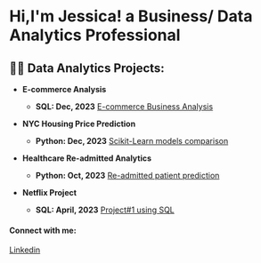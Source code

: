 # Hi,I'm Jessica! a Business/ Data Analytics Professional

## 👨‍💻 Data Analytics Projects:

- <b> E-commerce Analysis </b>
  - **SQL: Dec, 2023** [E-commerce Business Analysis](https://github.com/eshentong/E-Commerce-Analysis/tree/main)

- <b> NYC Housing Price Prediction </b>
  - **Python: Dec, 2023** [Scikit-Learn models comparison](https://github.com/eshentong/NYC-HousingPricePrediction/tree/main)
 
- <b>Healthcare Re-admitted Analytics</b>
  - **Python: Oct, 2023** [Re-admitted patient prediction](https://github.com/eshentong/healthcare-readmission/tree/main)

- <b>Netflix Project</b>
  - **SQL: April, 2023** [Project#1 using SQL](https://github.com/eshentong/AnalyticsProject-1/tree/main)


 #### Connect with me:
[Linkedin](https://www.linkedin.com/in/jessica-tong-233350157/)

